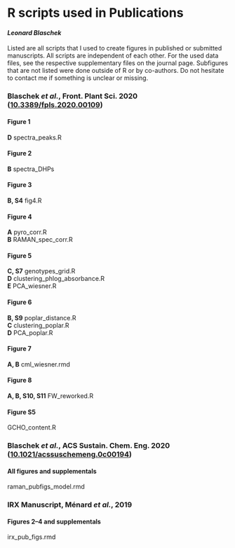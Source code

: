 # R scripts used in Publications
#### _Leonard Blaschek_

Listed are all scripts that I used to create figures in published or submitted manuscripts. All scripts are independent of each other. For the used data files, see the respective supplementary files on the journal page. Subfigures that are not listed were done outside of R or by co-authors. Do not hesitate to contact me if something is unclear or missing.  

### Blaschek _et al._, Front. Plant Sci. 2020 ([10.3389/fpls.2020.00109](https://doi.org/10.3389/fpls.2020.00109))

#### Figure 1 
**D** spectra_peaks.R

#### Figure 2
**B** spectra_DHPs

#### Figure 3
**B, S4** fig4.R

#### Figure 4
**A** pyro_corr.R  
**B** RAMAN_spec_corr.R  

#### Figure 5
**C, S7** genotypes_grid.R  
**D** clustering_phlog_absorbance.R  
**E** PCA_wiesner.R  

#### Figure 6
**B, S9** poplar_distance.R  
**C** clustering_poplar.R  
**D** PCA_poplar.R  

#### Figure 7
**A, B** cml_wiesner.rmd

#### Figure 8
**A, B, S10, S11** FW_reworked.R

#### Figure S5
GCHO_content.R


### Blaschek _et al._, ACS Sustain. Chem. Eng. 2020 ([10.1021/acssuschemeng.0c00194](https://doi.org/10.1021/acssuschemeng.0c00194))

#### All figures and supplementals
raman_pubfigs_model.rmd


### IRX Manuscript, Ménard _et al._, 2019

#### Figures 2&ndash;4 and supplementals
irx_pub_figs.rmd
